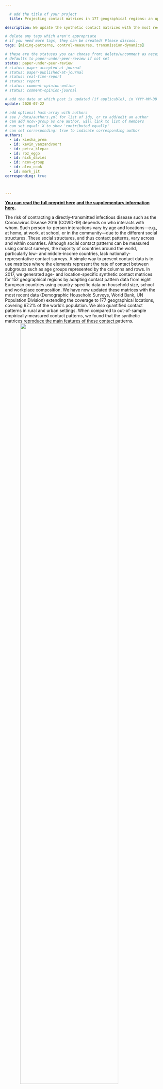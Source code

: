 ```yaml
---
  
  # add the title of your project
  title: Projecting contact matrices in 177 geographical regions: an update and comparison with empirical data for the COVID-19 era

description: We update the synthetic contact matrices with the most recent data, comparing them to measured contact matrices, and develop customised contact matrices for rural and urban settings. We use these to explore the effects of physical distancing interventions for the COVID-19 pandemic in a transmission model.

# delete any tags which aren't appropriate
# if you need more tags, they can be created! Please discuss.
tags: [mixing-patterns, control-measures, transmission-dynamics]

# these are the statuses you can choose from; delete/uncomment as necessary
# defaults to paper-under-peer-review if not set
status: paper-under-peer-review
# status: paper-accepted-at-journal
# status: paper-published-at-journal
# status: real-time-report
# status: report
# status: comment-opinion-online
# status: comment-opinion-journal

# add the date at which post is updated (if applicable), in YYYY-MM-DD
update: 2020-07-22

# add optional hash-array with authors
# see /_data/authors.yml for list of ids, or to add/edit an author
# can add ncov-group as one author, will link to list of members
# can set equal: X to show 'contributed equally'
# can set corresponding: true to indicate corresponding author
authors:
  - id: kiesha_prem
  - id: kevin_vanzandvoort
  - id: petra_klepac
  - id: roz_eggo
  - id: nick_davies
  - id: ncov-group
  - id: alex_cook
  - id: mark_jit
corresponding: true



---
```

  **[You can read the full preprint here](https://www.medrxiv.org/content/10.1101/2020.07.22.20159772v2)**
  **[and the supplementary information here](reports/synthetic_contact_matrices/synthetic_matrices_supplement_2020-07-22.pdf).**
  
The risk of contracting a directly-transmitted infectious disease such as the Coronavirus Disease 2019 (COVID-19) depends on who interacts with whom. 
Such person-to-person interactions vary by age and locations—e.g., at home, at work, at school, or in the community—due to the different social structures. 
These social structures, and thus contact patterns, vary across and within countries. Although social contact patterns can be measured using contact surveys, 
the majority of countries around the world, particularly low- and middle-income countries, lack nationally-representative contact surveys. 
A simple way to present contact data is to use matrices where the elements represent the rate of contact between subgroups such as age groups represented by the 
columns and rows. In 2017, we generated age- and location-specific synthetic contact matrices for 152 geographical regions by adapting contact pattern data from 
eight European countries using country-specific data on household size, school and workplace composition. We have now updated these matrices with the most recent data 
(Demographic Household Surveys, World Bank, UN Population Division) extending the coverage to 177 geographical locations, covering 97.2% of the world’s population. 
We also quantified contact patterns in rural and urban settings. When compared to out-of-sample empirically-measured contact patterns, we found that the synthetic 
matrices reproduce the main features of these contact patterns. 
<img src="reports/synthetic_contact_matrices/figure1.png" width="80%" style="display: block; margin: auto;" />
  ***Figure 1: Comparison of the normalised empirical and synthetic age-specific contact matrices in ten geographical regions.**The empirical matrices collected from 
contact surveys, modelled synthetic contact matrices, and the scatter plots of the entries in the observed (x-axis) and modelled (y-axis) contact matrices are presented. 
The correlation between the empirical and synthetic matrices are shown. The matrices are normalised such that its dominant eigenvalue is 1. 
To match the population surveyed in the empirical studies, the contact matrices from rural settings of Kenya, Peru, South Africa, Uganda, Vietnam, and Zimbabwe are presented; 
and the contact matrices from urban settings of China and the Russian Federation are presented. No data are available in the grey regions.*

  <img src="reports/synthetic_contact_matrices/figure2.png" width="80%" style="display: block; margin: auto;" />
  ***Figure 4: Relative reduction in cases due to interventions in models of COVID-19 epidemics under three intervention scenarios in ten geographical regions using the empirical and 
synthetic matrices.** The percentage reduction in cases in each of the three intervention scenario—20% physical distancing, 50% physical distancing, and shielding—against 
the unmitigated epidemic under different contact matrices is shown in the boxplots with boxes bounded by the interquartile range (25th and 75th percentiles), median in 
white and, whiskers spanning the2.5–97.5th percentiles. Six contact matrices were considered in the COVID-19 modelling: the empirically-constructed contact matrices at the 
study-year and adjusted for the 2020 population, the 2017 synthetic matrices, and the updated synthetic matrices at the national, rural, or urban settings.*

**Data availability:** All data used in this study can be downloaded from the cited references. The codes used to generate these analyses and the updated synthetic matrices 
are available at [Github](https://github.com/kieshaprem/synthetic-contact-matrices).
